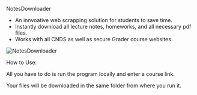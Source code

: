 NotesDownloader

- An innvoative web scrapping solution for students to save time.
- Instantly download all lecture notes, homeworks, and all necessary pdf files. 
- Works with all CNDS as well as secure Grader course websites. 

![NotesDownloader](https://drive.google.com/file/d/1q13Jh4prJTLu4llz1BvWHgpWMkWr6tO1/view?usp=sharing)

How to Use:

All you have to do is run the program locally and enter a course link.

Your files will be downloaded in the same folder from where you run it.